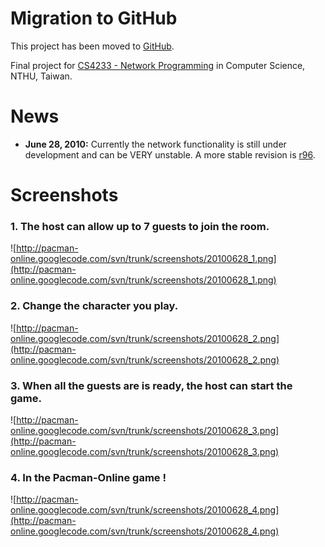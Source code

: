 # Migration to GitHub #
This project has been moved to [GitHub](https://github.com/RyanLeiTaiwan/pacman-online).

Final project for [CS4233 - Network Programming](http://totoro.cs.nthu.edu.tw/~cs4233/) in Computer Science, NTHU, Taiwan.

# News #
  * **June 28, 2010:** Currently the network functionality is still under development and can be VERY unstable. A more stable revision is [r96](https://code.google.com/p/pacman-online/source/detail?r=96).

# Screenshots #
### 1. The host can allow up to 7 guests to join the room. ###
![http://pacman-online.googlecode.com/svn/trunk/screenshots/20100628_1.png](http://pacman-online.googlecode.com/svn/trunk/screenshots/20100628_1.png)
### 2. Change the character you play. ###
![http://pacman-online.googlecode.com/svn/trunk/screenshots/20100628_2.png](http://pacman-online.googlecode.com/svn/trunk/screenshots/20100628_2.png)
### 3. When all the guests are is ready, the host can start the game. ###
![http://pacman-online.googlecode.com/svn/trunk/screenshots/20100628_3.png](http://pacman-online.googlecode.com/svn/trunk/screenshots/20100628_3.png)
### 4. In the Pacman-Online game ! ###
![http://pacman-online.googlecode.com/svn/trunk/screenshots/20100628_4.png](http://pacman-online.googlecode.com/svn/trunk/screenshots/20100628_4.png)